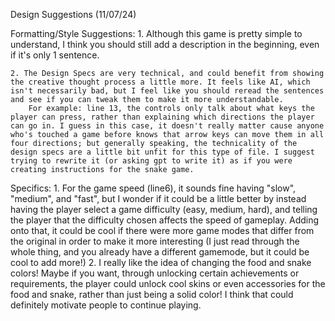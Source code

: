 Design Suggestions (11/07/24)

Formatting/Style Suggestions:
    1. Although this game is pretty simple to understand, I think you should still add a description in the beginning, even if
    it's only 1 sentence.

    2. The Design Specs are very technical, and could benefit from showing the creative thought process a little more. It feels like AI, which isn't necessarily bad, but I feel like you should reread the sentences and see if you can tweak them to make it more understandable.
        For example: line 13, the controls only talk about what keys the player can press, rather than explaining which directions the player can go in. I guess in this case, it doesn't really matter cause anyone who's touched a game before knows that arrow keys can move them in all four directions; but generally speaking, the technicality of the design specs are a little bit unfit for this type of file. I suggest trying to rewrite it (or asking gpt to write it) as if you were creating instructions for the snake game.

Specifics:
    1. For the game speed (line6), it sounds fine having "slow", "medium", and "fast", but I wonder if it could be a little better by instead having the player select a game difficulty (easy, medium, hard), and telling the player that the difficulty chosen affects the speed of gameplay.
        Adding onto that, it could be cool if there were more game modes that differ from the original in order to make it more interesting (I just read through the whole thing, and you already have a different gamemode, but it could be cool to add more!)
    2. I really like the idea of changing the food and snake colors! Maybe if you want, through unlocking certain achievements or requirements, the player could unlock cool skins or even accessories for the food and snake, rather than just being a solid color! I think that could definitely motivate people to continue playing.
